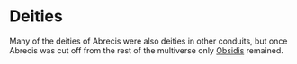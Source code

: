 # Deities

Many of the deities of Abrecis were also deities in other conduits, but once Abrecis was cut off from the rest of the multiverse only [Obsidis](obsidis.md) remained.